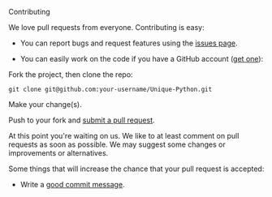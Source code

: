  Contributing

We love pull requests from everyone. Contributing is easy:

* You can report bugs and request features using the [issues page][issues].

[issues]: https://github.com/DipanshKhandelwal/Unique-Python/issues

* You can easily work on the code if you have a GitHub account ([get one][github]):

[github]: https://github.com/join

Fork the project, then clone the repo:

    git clone git@github.com:your-username/Unique-Python.git

Make your change(s).

Push to your fork and [submit a pull request][pr].

[pr]: https://github.com/DipanshKhandelwal/Unique-Python/compare

At this point you're waiting on us. We like to at least comment on pull requests
as soon as possible. We may suggest some changes or improvements or alternatives.

Some things that will increase the chance that your pull request is accepted:

* Write a [good commit message][commit].

[commit]: http://tbaggery.com/2008/04/19/a-note-about-git-commit-messages.html